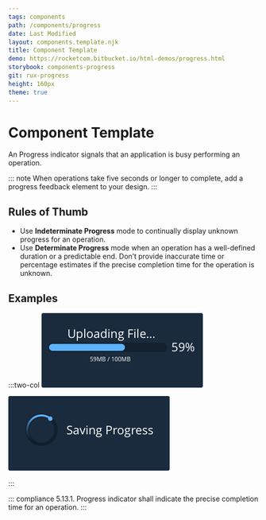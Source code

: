 ```yaml
---
tags: components
path: /components/progress
date: Last Modified
layout: components.template.njk
title: Component Template
demo: https://rocketcom.bitbucket.io/html-demos/progress.html
storybook: components-progress
git: rux-progress
height: 160px
theme: true
---
```


# Component Template

An Progress indicator signals that an application is busy performing an operation.

::: note
When operations take five seconds or longer to complete, add a progress feedback element to your design.
:::

## Rules of Thumb

- Use **Indeterminate Progress** mode to continually display unknown progress for an operation.
- Use **Determinate Progress** mode when an operation has a well-defined duration or a predictable end.
  Don’t provide inaccurate time or percentage estimates if the precise completion time for the operation is unknown.

## Examples

:::two-col
![Do: Use a Determinate Progress Bar to indicate to users how much of an operation has been completed.](/img/components/determinate-progress-do.png "Do: Use a Determinate Progress Bar to indicate to users how much of an operation has been completed.")

![Do: Use an Indeterminate Progress control to indicate that an application is busy performing an operation but the progress is unknown.](/img/components/indeterminate-progress-do.png "Do: Use an Indeterminate Progress control to indicate that an application is busy performing an operation but the progress is unknown.")

:::

::: compliance
		5.13.1. Progress indicator shall indicate the precise completion time for an operation.
:::